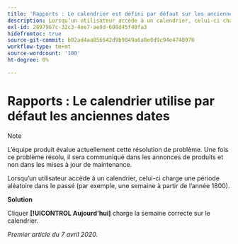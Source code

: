 ```yaml
---
title: 'Rapports : Le calendrier est défini par défaut sur les anciennes dates'
description: Lorsqu’un utilisateur accède à un calendrier, celui-ci charge une période aléatoire dans le passé (par exemple, une semaine à partir de l’année 1800).
exl-id: 2897967c-32c3-4ee7-ae9d-608d45f40fa3
hidefromtoc: true
source-git-commit: b02ad4aa856642d9b9849a6a8e0d9c94e4748970
workflow-type: tm+mt
source-wordcount: '100'
ht-degree: 0%

---
```


# Rapports : Le calendrier utilise par défaut les anciennes dates

>[!NOTE]
>
>L’équipe produit évalue actuellement cette résolution de problème. Une fois ce problème résolu, il sera communiqué dans les annonces de produits et non dans les mises à jour de maintenance.

Lorsqu’un utilisateur accède à un calendrier, celui-ci charge une période aléatoire dans le passé (par exemple, une semaine à partir de l’année 1800).

**Solution**

Cliquer **[!UICONTROL Aujourd&#39;hui]** charge la semaine correcte sur le calendrier.


_Premier article du 7 avril 2020._
